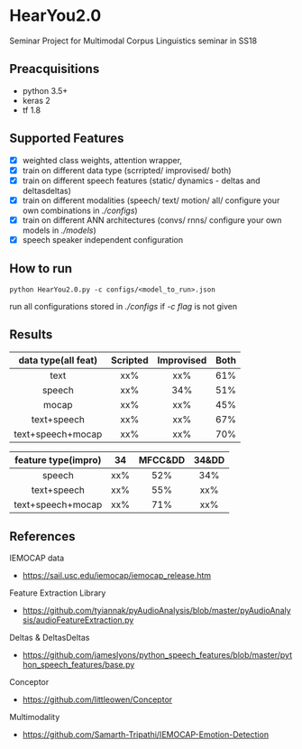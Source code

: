 # HearYou2.0

Seminar Project for Multimodal Corpus Linguistics seminar in SS18

## Preacquisitions
- python 3.5+
- keras 2
- tf 1.8

## Supported Features

- [x] weighted class weights, attention wrapper,
- [x] train on different data type (scrripted/ improvised/ both)
- [x] train on different speech features (static/ dynamics - deltas and deltasdeltas)
- [x] train on different modalities (speech/ text/ motion/ all/ configure your own combinations in *./configs*)
- [x] train on different ANN architectures (convs/ rnns/ configure your own models in *./models*)
- [x] speech speaker independent configuration

## How to run

```
python HearYou2.0.py -c configs/<model_to_run>.json
```
run all configurations stored in *./configs* if *-c flag* is not given

## Results

|data type(all feat)| Scripted| Improvised | Both |
|:-----------------:|:-------:|:----------:|:----:|
| text              | xx%     |    xx%     |  61% |
| speech            | xx%     |    34%     |  51% |
| mocap             | xx%     |    xx%     |  45% |
| text+speech       | xx%     |    xx%     |  67% |
| text+speech+mocap | xx%     |    xx%     |  70% |

|feature type(impro)| 34      | MFCC&DD    | 34&DD|
|:-----------------:|:-------:|:----------:|:----:|
| speech            | xx%     |    52%     |  34% |
| text+speech       | xx%     |    55%     |  xx% |
| text+speech+mocap | xx%     |    71%     |  xx% |


## References

IEMOCAP data
- https://sail.usc.edu/iemocap/iemocap_release.htm

Feature Extraction Library
- https://github.com/tyiannak/pyAudioAnalysis/blob/master/pyAudioAnalysis/audioFeatureExtraction.py

Deltas & DeltasDeltas
- https://github.com/jameslyons/python_speech_features/blob/master/python_speech_features/base.py

Conceptor
- https://github.com/littleowen/Conceptor

Multimodality
- https://github.com/Samarth-Tripathi/IEMOCAP-Emotion-Detection

